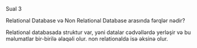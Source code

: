Sual 3

Relational Database və Non Relational Database arasında fərqlər nədir?

Relational databasada struktur var, yəni datalar cədvəllərdə yerləşir və bu məlumatlar bir-birilə əlaqəli olur. non relationalda isə əksinə olur.